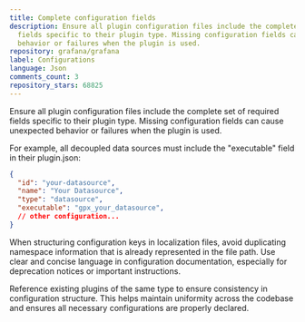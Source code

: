 ```yaml
---
title: Complete configuration fields
description: Ensure all plugin configuration files include the complete set of required
  fields specific to their plugin type. Missing configuration fields can cause unexpected
  behavior or failures when the plugin is used.
repository: grafana/grafana
label: Configurations
language: Json
comments_count: 3
repository_stars: 68825
---
```


Ensure all plugin configuration files include the complete set of required fields specific to their plugin type. Missing configuration fields can cause unexpected behavior or failures when the plugin is used.

For example, all decoupled data sources must include the "executable" field in their plugin.json:

```json
{
  "id": "your-datasource",
  "name": "Your Datasource",
  "type": "datasource",
  "executable": "gpx_your_datasource",
  // other configuration...
}
```

When structuring configuration keys in localization files, avoid duplicating namespace information that is already represented in the file path. Use clear and concise language in configuration documentation, especially for deprecation notices or important instructions.

Reference existing plugins of the same type to ensure consistency in configuration structure. This helps maintain uniformity across the codebase and ensures all necessary configurations are properly declared.